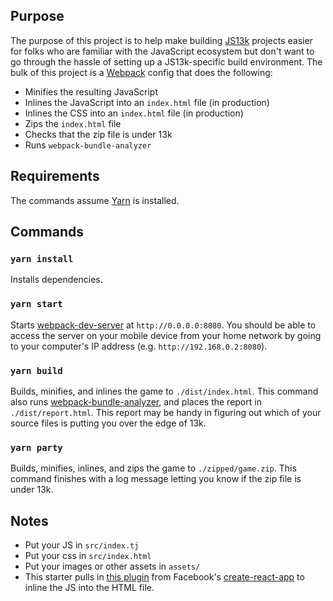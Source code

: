 ## Purpose

The purpose of this project is to help make building [JS13k](https://js13kgames.com/) projects easier for folks who are familiar with the JavaScript ecosystem but don't want to go through the hassle of setting up a JS13k-specific build environment. The bulk of this project is a [Webpack](https://webpack.js.org/) config that does the following:

- Minifies the resulting JavaScript
- Inlines the JavaScript into an `index.html` file (in production)
- Inlines the CSS into an `index.html` file (in production)
- Zips the `index.html` file
- Checks that the zip file is under 13k
- Runs `webpack-bundle-analyzer`

## Requirements

The commands assume [Yarn](https://yarnpkg.com/en/docs/install) is installed.

## Commands

### `yarn install`

Installs dependencies.

### `yarn start`

Starts [webpack-dev-server](https://webpack.js.org/configuration/dev-server/) at `http://0.0.0.0:8080`. You should be able to access the server on your mobile device from your home network by going to your computer's IP address (e.g. `http://192.168.0.2:8080`).

### `yarn build`

Builds, minifies, and inlines the game to `./dist/index.html`. This command also runs [webpack-bundle-analyzer](https://github.com/webpack-contrib/webpack-bundle-analyzer), and places the report in `./dist/report.html`. This report may be handy in figuring out which of your source files is putting you over the edge of 13k.

### `yarn party`

Builds, minifies, inlines, and zips the game to `./zipped/game.zip`. This command finishes with a log message letting you know if the zip file is under 13k.

## Notes

- Put your JS in `src/index.tj`
- Put your css in `src/index.html`
- Put your images or other assets in `assets/`
- This starter pulls in [this plugin](https://github.com/facebook/create-react-app/blob/edc671eeea6b7d26ac3f1eb2050e50f75cf9ad5d/packages/react-dev-utils/InlineChunkHtmlPlugin.js#L10) from Facebook's [create-react-app](https://reactjs.org/docs/create-a-new-react-app.html) to inline the JS into the HTML file.
